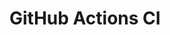 # GitHub Actions CI


























































































































































































































































































































































































































































































































































































































































































































































































































































































































































































































































































































































































































































































































































































































































































































































































































































































































































































































































































































































































































































































































































































































































































































































































































































































































































































































































































































































